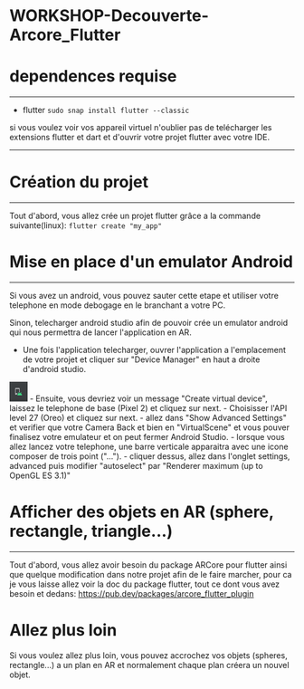 # WORKSHOP-Decouverte-Arcore_Flutter

# dependences requise
---
- flutter ```sudo snap install flutter --classic```

si vous voulez voir vos appareil virtuel n'oublier pas de telécharger les extensions flutter et dart et d'ouvrir votre projet flutter avec votre IDE.

---

# Création du projet
---
Tout d'abord, vous allez crée un projet flutter grâce a la commande suivante(linux): ```flutter create "my_app"```

# Mise en place d'un emulator Android
---

Si vous avez un android, vous pouvez sauter cette etape et utiliser votre telephone en mode debogage en le branchant a votre PC.

Sinon, telecharger android studio afin de pouvoir crée un emulator android qui nous permettra de lancer l'application en AR.

- Une fois l'application telecharger, ouvrer l'application a l'emplacement de votre projet et cliquer sur "Device Manager" en haut a droite d'android studio.
<img src="assets/Device_Manager.png">
- Ensuite, vous devriez voir un message "Create virtual device", laissez le telephone de base (Pixel 2) et cliquez sur next.
- Choisisser l'API level 27 (Oreo) et cliquez sur next.
- allez dans "Show Advanced Settings" et verifier que votre Camera Back et bien en "VirtualScene" et vous pouver finalisez votre emulateur et on peut fermer Android Studio.
- lorsque vous allez lancez votre telephone, une barre verticale apparaitra avec une icone composer de trois point ("...").
- cliquer dessus, allez dans l'onglet settings, advanced puis modifier "autoselect" par "Renderer maximum (up to OpenGL ES 3.1)"

# Afficher des objets en AR (sphere, rectangle, triangle...)
---

Tout d'abord, vous allez avoir besoin du package ARCore pour flutter ainsi que quelque modification dans notre projet afin de le faire marcher, pour ca je vous laisse allez voir la doc du package flutter, tout ce dont vous avez besoin et dedans: https://pub.dev/packages/arcore_flutter_plugin

# Allez plus loin

Si vous voulez allez plus loin, vous pouvez accrochez vos objets (spheres, rectangle...) a un plan en AR et normalement chaque plan créera un nouvel objet.